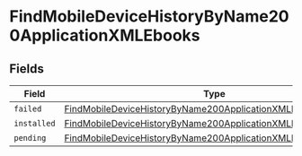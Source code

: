 # FindMobileDeviceHistoryByName200ApplicationXMLEbooks


## Fields

| Field                                                                                                                                                     | Type                                                                                                                                                      | Required                                                                                                                                                  | Description                                                                                                                                               |
| --------------------------------------------------------------------------------------------------------------------------------------------------------- | --------------------------------------------------------------------------------------------------------------------------------------------------------- | --------------------------------------------------------------------------------------------------------------------------------------------------------- | --------------------------------------------------------------------------------------------------------------------------------------------------------- |
| `failed`                                                                                                                                                  | [FindMobileDeviceHistoryByName200ApplicationXMLEbooksFailed](../../models/operations/findmobiledevicehistorybyname200applicationxmlebooksfailed.md)[]     | :heavy_minus_sign:                                                                                                                                        | N/A                                                                                                                                                       |
| `installed`                                                                                                                                               | [FindMobileDeviceHistoryByName200ApplicationXMLEbooksInstalled](../../models/operations/findmobiledevicehistorybyname200applicationxmlebooksinstalled.md) | :heavy_minus_sign:                                                                                                                                        | N/A                                                                                                                                                       |
| `pending`                                                                                                                                                 | [FindMobileDeviceHistoryByName200ApplicationXMLEbooksPending](../../models/operations/findmobiledevicehistorybyname200applicationxmlebookspending.md)[]   | :heavy_minus_sign:                                                                                                                                        | N/A                                                                                                                                                       |